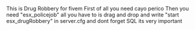 This is Drug Robbery for fivem 
First of all you need cayo perico Then you need "esx_policejob"
all you have to is drag and drop and write "start esx_drugRobbery" in server.cfg and dont forget SQL its very important
